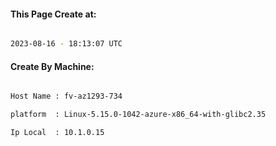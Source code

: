 
   
#### This Page Create at:

```bash

2023-08-16 - 18:13:07 UTC

```

#### Create By Machine:

```bash

Host Name : fv-az1293-734

platform  : Linux-5.15.0-1042-azure-x86_64-with-glibc2.35

Ip Local  : 10.1.0.15

```


